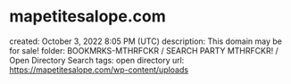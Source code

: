 # mapetitesalope.com

created: October 3, 2022 8:05 PM (UTC)
description: This domain may be for sale!
folder: BOOKMRKS-MTHRFCKR / SEARCH PARTY MTHRFCKR! / Open Directory Search
tags: open directory
url: https://mapetitesalope.com/wp-content/uploads